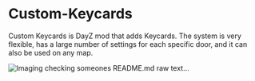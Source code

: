 # Custom-Keycards
Custom Keycards is DayZ mod that adds Keycards. The system is very flexible, has a large number of settings for each specific door, and it can also be used on any map.

![Imaging checking someones README.md raw text...](https://i.imgur.com/cZCWsis.png) 
